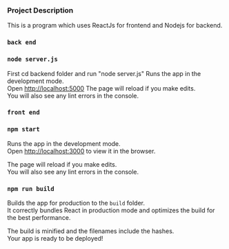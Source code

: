 ### Project Description

This is a program which uses ReactJs for frontend and Nodejs for backend. 


### `back end`
### `node server.js`
First cd backend folder and run "node server.js" 
Runs the app in the development mode.\
Open [http://localhost:5000](http://localhost:5000) 
The page will reload if you make edits.\
You will also see any lint errors in the console.

### `front end`
### `npm start`
Runs the app in the development mode.\
Open [http://localhost:3000](http://localhost:3000) to view it in the browser.

The page will reload if you make edits.\
You will also see any lint errors in the console.

### `npm run build`

Builds the app for production to the `build` folder.\
It correctly bundles React in production mode and optimizes the build for the best performance.

The build is minified and the filenames include the hashes.\
Your app is ready to be deployed!




